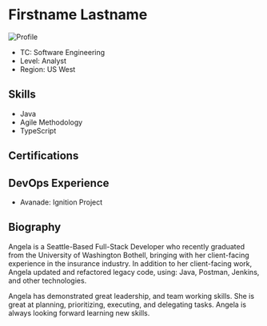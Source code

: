 # Firstname Lastname

![Profile](./images/profile.png)

* TC: Software Engineering
* Level: Analyst
* Region: US West

## Skills

* Java
* Agile Methodology
* TypeScript

## Certifications

## DevOps Experience

* Avanade: Ignition Project

## Biography

Angela is a Seattle-Based Full-Stack Developer who recently graduated from the University of Washington Bothell, bringing with her client-facing experience in the insurance industry. In addition to her client-facing work, Angela updated and refactored legacy code, using: Java, Postman, Jenkins, and other technologies. 

Angela has demonstrated great leadership, and team working skills. She is great at planning, prioritizing, executing, and delegating tasks. Angela is always looking forward learning new skills.
